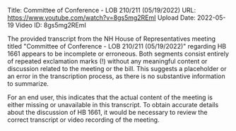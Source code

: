 Title: Committee of Conference - LOB 210/211 (05/19/2022)
URL: https://www.youtube.com/watch?v=8gs5mg2REmI
Upload Date: 2022-05-19
Video ID: 8gs5mg2REmI

The provided transcript from the NH House of Representatives meeting titled "Committee of Conference - LOB 210/211 (05/19/2022)" regarding HB 1661 appears to be incomplete or erroneous. Both segments consist entirely of repeated exclamation marks (!) without any meaningful content or discussion related to the meeting or the bill. This suggests a placeholder or an error in the transcription process, as there is no substantive information to summarize.

For an end user, this indicates that the actual content of the meeting is either missing or unavailable in this transcript. To obtain accurate details about the discussion of HB 1661, it would be necessary to review the correct transcript or video recording of the meeting.